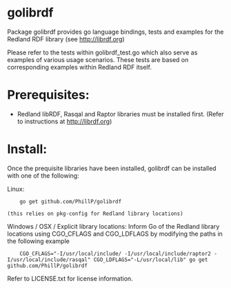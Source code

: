 golibrdf
========
Package golibrdf provides go language bindings, tests and examples for the
Redland RDF library (see http://librdf.org)

Please refer to the tests within golibrdf_test.go which also serve as examples
of various usage scenarios.  These tests are based on corresponding examples
within Redland RDF itself.

Prerequisites:
==============
* Redland libRDF, Rasqal and Raptor libraries must be installed first. (Refer to instructions at http://librdf.org)

Install:
========
Once the prequisite libraries have been installed, golibrdf can be installed with one of the following:

Linux:
```
	go get github.com/PhillP/golibrdf
```
	(this relies on pkg-config for Redland library locations)

Windows / OSX / Explicit library locations:
	Inform Go of the Redland library locations using CGO_CFLAGS and CGO_LDFLAGS by modifying the paths in the following example
```
	CGO_CFLAGS="-I/usr/local/include/ -I/usr/local/include/raptor2 -I/usr/local/include/rasqal" CGO_LDFLAGS="-L/usr/local/lib" go get github.com/PhillP/golibrdf
```

Refer to LICENSE.txt for license information.
